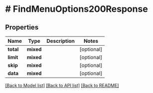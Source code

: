 # # FindMenuOptions200Response

## Properties

Name | Type | Description | Notes
------------ | ------------- | ------------- | -------------
**total** | **mixed** |  | [optional]
**limit** | **mixed** |  | [optional]
**skip** | **mixed** |  | [optional]
**data** | **mixed** |  | [optional]

[[Back to Model list]](../../README.md#models) [[Back to API list]](../../README.md#endpoints) [[Back to README]](../../README.md)
